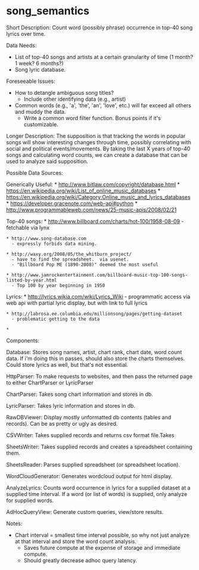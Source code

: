 # song_semantics

Short Description: Count word (possibly phrase) occurrence in top-40 song lyrics over time. 

Data Needs:
  * List of top-40 songs and artists at a certain granularity of time (1 month? 1 week? 6 months?)
  * Song lyric database.

Foreseeable Issues:
  * How to detangle ambiguous song titles?
    * Include other identifying data (e.g., artist)
  * Common words (e.g., 'a', 'the', 'an', 'love', etc.) will far exceed all others and muddy the data.
    * Write a common word filter function.  Bonus points if it's customizable.
    

Longer Description:
  The supposition is that tracking the words in popular songs will show interesting changes through
time, possibly correlating with social and political events/movements.  By taking the last X years of 
top-40 songs and calculating word counts, we can create a database that can be used to analyze said
supposition.


Possible Data Sources:

  Generically Useful:
    * http://www.bitlaw.com/copyright/database.html
    * https://en.wikipedia.org/wiki/List_of_online_music_databases
    * https://en.wikipedia.org/wiki/Category:Online_music_and_lyrics_databases
    * https://developer.gracenote.com/web-api#python
    * http://www.programmableweb.com/news/25-music-apis/2008/02/21
    
  Top-40 songs:
    * http://www.billboard.com/charts/hot-100/1958-08-09
      - fetchable via lynx
    
    * http://www.song-database.com 
      - expressly forbids data mining.
      
    * http://waxy.org/2008/05/the_whitburn_project/
      - have to find the spreadsheet.  via usenet.
      - "Billboard Pop ME (1890-2008)" deemed the most useful
    
    * http://www.jamrockentertainment.com/billboard-music-top-100-songs-listed-by-year.html
      - Top 100 by year beginning in 1950
    
    
  Lyrics:
    * http://lyrics.wikia.com/wiki/Lyrics_Wiki
      - programmatic access via web api with partial lyric display, but with link to full lyrics
      
    * http://labrosa.ee.columbia.edu/millionsong/pages/getting-dataset
      - problematic getting to the data
      
    * 
    
Components:

Database:
  Stores song names, artist, chart rank, chart date, word count data.
  If i'm doing this in passes, should also store the charts themselves.
  Could store lyrics as well, but that's not essential.
  
HttpParser:
  To make requests to websites, and then pass the returned page to either ChartParser
    or LyricParser

ChartParser:
  Takes song chart information and stores in db. 
  
LyricParser:
  Takes lyric information and stores in db.
  
RawDBViewer:
  Display mostly unformatted db contents (tables and records). Can be as pretty 
    or ugly as desired.
    
CSVWriter:
  Takes supplied records and returns csv format file.Takes
  
SheetsWriter:
  Takes supplied records and creates a spreadsheet containing them.

SheetsReader:
  Parses supplied spreadsheet (or spreadsheet location).
  
WordCloudGenerator:
  Generates wordcloud output for html display.
  
AnalyzeLyrics:
  Counts word occurrence in lyrics for a supplied dataset at a supplied time interval.
  If a word (or list of words) is supplied, only analyze for supplied words.

AdHocQueryView:
  Generate custom queries, view/store results.

  
Notes:
  * Chart interval = smallest time interval possible, so why not just analyze at that interval
    and store the word count analysis.
      - Saves future compute at the expense of storage and immediate compute.
      - Should greatly decrease adhoc query latency.
  
 
    
  